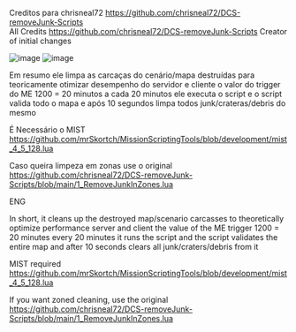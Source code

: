 Creditos para chrisneal72 https://github.com/chrisneal72/DCS-removeJunk-Scripts   
All Credits https://github.com/chrisneal72/DCS-removeJunk-Scripts Creator of initial changes

![image](https://github.com/user-attachments/assets/e9a227ec-efc2-4909-a021-1acd5de74232)
![image](https://github.com/user-attachments/assets/adb4550d-b17e-4eef-a285-937d49161b3c)
  
Em resumo ele limpa as carcaças do cenário/mapa destruídas para teoricamente otimizar desempenho do servidor e cliente
o valor do trigger do ME 1200 = 20 minutos a cada 20 minutos ele executa o script e o script valida todo o mapa e após 10 segundos limpa todos junk/crateras/debris do mesmo

É Necessário o MIST
https://github.com/mrSkortch/MissionScriptingTools/blob/development/mist_4_5_128.lua

Caso queira limpeza em zonas use o original https://github.com/chrisneal72/DCS-removeJunk-Scripts/blob/main/1_RemoveJunkInZones.lua

ENG

In short, it cleans up the destroyed map/scenario carcasses to theoretically optimize performance server and client
the value of the ME trigger 1200 = 20 minutes every 20 minutes it runs the script and the script validates the entire map and after 10 seconds clears all junk/craters/debris  from it

MIST required
https://github.com/mrSkortch/MissionScriptingTools/blob/development/mist_4_5_128.lua

If you want zoned cleaning, use the original https://github.com/chrisneal72/DCS-removeJunk-Scripts/blob/main/1_RemoveJunkInZones.lua
